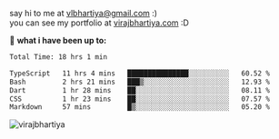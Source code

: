 say hi to me at [vlbhartiya@gmail.com](mailto:vlbhartiya@gmail.com) :)<br/>
you can see my portfolio at [virajbhartiya.com](https://virajbhartiya.com) :D<br/>


🚀 **what i have been up to:**

<!--START_SECTION:waka-->

```txt
Total Time: 18 hrs 1 min

TypeScript   11 hrs 4 mins   ███████████████░░░░░░░░░░   60.52 %
Bash         2 hrs 21 mins   ███▒░░░░░░░░░░░░░░░░░░░░░   12.93 %
Dart         1 hr 28 mins    ██░░░░░░░░░░░░░░░░░░░░░░░   08.11 %
CSS          1 hr 23 mins    ██░░░░░░░░░░░░░░░░░░░░░░░   07.57 %
Markdown     57 mins         █▒░░░░░░░░░░░░░░░░░░░░░░░   05.20 %
```

<!--END_SECTION:waka-->

<p align="left"> <img src="https://komarev.com/ghpvc/?username=virajbhartiya&color=blue" alt="virajbhartiya" /> </p>
